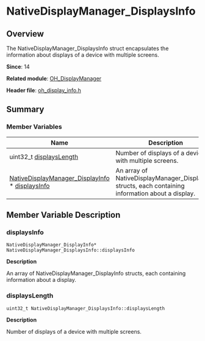 # NativeDisplayManager_DisplaysInfo


## Overview

The NativeDisplayManager_DisplaysInfo struct encapsulates the information about displays of a device with multiple screens.

**Since**: 14

**Related module**: [OH_DisplayManager](_o_h___display_manager.md)

**Header file**: [oh_display_info.h](oh__display__info_8h.md)

## Summary


### Member Variables

| Name| Description| 
| -------- | -------- |
| uint32_t [displaysLength](#displayslength) | Number of displays of a device with multiple screens.| 
| [NativeDisplayManager_DisplayInfo](_native_display_manager___display_info.md) \* [displaysInfo](#displaysinfo) | An array of NativeDisplayManager_DisplayInfo structs, each containing information about a display.| 


## Member Variable Description


### displaysInfo

```
NativeDisplayManager_DisplayInfo* NativeDisplayManager_DisplaysInfo::displaysInfo
```

**Description**

An array of NativeDisplayManager_DisplayInfo structs, each containing information about a display.


### displaysLength

```
uint32_t NativeDisplayManager_DisplaysInfo::displaysLength
```

**Description**

Number of displays of a device with multiple screens.
